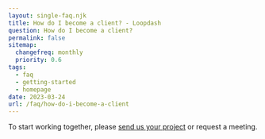 ```yaml
--- 
layout: single-faq.njk
title: How do I become a client? - Loopdash
question: How do I become a client?
permalink: false
sitemap:
  changefreq: monthly
  priority: 0.6
tags:
  - faq
  - getting-started
  - homepage
date: 2023-03-24
url: /faq/how-do-i-become-a-client
---
```


To start working together, please <a href="/work-with-us" class="link">send us your project</a> or <a data-cal-link="garyb/meet" class="link">request a meeting</a>.